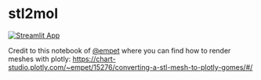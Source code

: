 # stl2mol
[![Streamlit App](https://static.streamlit.io/badges/streamlit_badge_black_white.svg)](https://share.streamlit.io/napoles-uach/stl2mol/main/app.py)

Credit to this notebook of [@empet](https://github.com/empet) where you can find how to render meshes with plotly:
https://chart-studio.plotly.com/~empet/15276/converting-a-stl-mesh-to-plotly-gomes/#/
